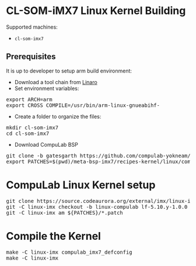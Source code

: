 # CL-SOM-iMX7 Linux Kernel Building

Supported machines:

* `cl-som-imx7`

## Prerequisites
It is up to developer to setup arm build environment:
* Download a tool chain from [Linaro](https://releases.linaro.org/components/toolchain/binaries/latest-7/arm-linux-gnueabihf/)
* Set environment variables:
<pre>
export ARCH=arm
export CROSS_COMPILE=/usr/bin/arm-linux-gnueabihf-
</pre>
* Create a folder to organize the files:
<pre>
mkdir cl-som-imx7
cd cl-som-imx7
</pre>
* Download CompuLab BSP
<pre>
git clone -b gatesgarth https://github.com/compulab-yokneam/meta-bsp-imx7.git
export PATCHES=$(pwd)/meta-bsp-imx7/recipes-kernel/linux/compulab/imx7
</pre>

# CompuLab Linux Kernel setup
<pre>
git clone https://source.codeaurora.org/external/imx/linux-imx.git
git -C linux-imx checkout -b linux-compulab lf-5.10.y-1.0.0
git -C linux-imx am ${PATCHES}/*.patch
</pre>

# Compile the Kernel
<pre>
make -C linux-imx compulab_imx7_defconfig
make -C linux-imx
</pre>
